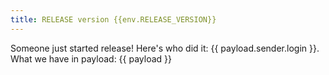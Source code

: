 ```yaml
---
title: RELEASE version {{env.RELEASE_VERSION}}
---
```


Someone just started release! Here's who did it: {{ payload.sender.login }}.
What we have in payload: {{ payload }}
